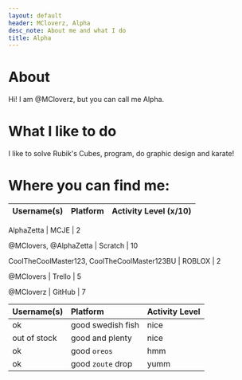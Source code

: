 ```yaml
---
layout: default
header: MCloverz, Alpha
desc_note: About me and what I do
title: Alpha
---
```

# About

Hi! I am @MCloverz, but you can call me Alpha.

# What I like to do

I like to solve Rubik's Cubes, program, do graphic design and karate!

# Where you can find me:
Username(s) | Platform | Activity Level (x/10)
----------- | -------- | ---------------------

AlphaZetta | MCJE | 2

@MClovers, @AlphaZetta | Scratch | 10

CoolTheCoolMaster123, CoolTheCoolMaster123BU | ROBLOX | 2

@MClovers | Trello | 5

@MCloverz | GitHub | 7

| Username(s)        | Platform          | Activity Level |
|:-------------|:------------------|:------|
| ok           | good swedish fish | nice  |
| out of stock | good and plenty   | nice  |
| ok           | good `oreos`      | hmm   |
| ok           | good `zoute` drop | yumm  |
